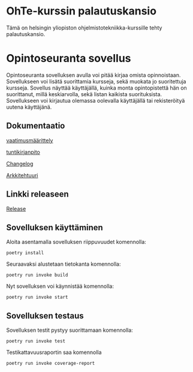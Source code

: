 # OhTe-kurssin palautuskansio

Tämä on helsingin yliopiston ohjelmistotekniikka-kurssille tehty palautuskansio.

# Opintoseuranta sovellus

Opintoseuranta sovelluksen avulla voi pitää kirjaa omista opinnoistaan. Sovellukseen voi lisätä suorittamia kursseja, sekä muokata jo suoritettuja kursseja. Sovellus näyttää käyttäjällä, kuinka monta opintopistettä hän on suorittanut, millä keskiarvolla, sekä listan kaikista suorituksista. Sovellukseen voi kirjautua olemassa oolevalla käyttäjällä tai rekisteröityä uutena käyttäjänä.

## Dokumentaatio

[vaatimusmäärittely](opintoseuranta/dokumentaatio/vaatimusmaarittely.md)

[tuntikirjanpito](opintoseuranta/dokumentaatio/tuntikirjanpito.md)

[Changelog](opintoseuranta/dokumentaatio/changelog.md)

[Arkkitehtuuri](opintoseuranta/dokumentaatio/arkkitehtuuri.md)

## Linkki releaseen

[Release](https://github.com/Veetihei/ot-harjoitustyo/releases/tag/Viikko5)

## Sovelluksen käyttäminen

Aloita asentamalla sovelluksen riippuvuudet komennolla:

```console
poetry install
```

Seuraavaksi alustetaan tietokanta komennolla:

```console
poetry run invoke build
```

Nyt sovelluksen voi käynnistää komennolla:

```console
poetry run invoke start
```

## Sovelluksen testaus

Sovelluksen testit pystyy suorittamaan komennolla:

```console
poetry run invoke test
```

Testikattavuusraportin saa komennolla

```console
poetry run invoke coverage-report
```
